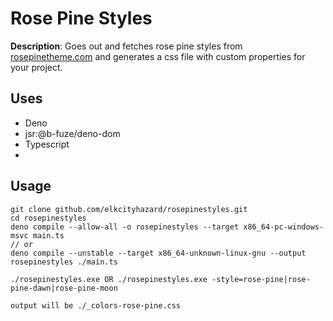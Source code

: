 # Rose Pine Styles

__Description__: Goes out and fetches rose pine styles from [rosepinetheme.com](http://rosepinetheme.com/palette/ingredients "Rose Pine Theme")
and generates a css file with custom properties for your project. 

## Uses
- Deno
- jsr:@b-fuze/deno-dom
- Typescript
- 

## Usage
```
git clone github.com/elkcityhazard/rosepinestyles.git
cd rosepinestyles
deno compile --allow-all -o rosepinestyles --target x86_64-pc-windows-msvc main.ts
// or
deno compile --unstable --target x86_64-unknown-linux-gnu --output rosepinestyles ./main.ts

./rosepinestyles.exe OR ./rosepinestyles.exe -style=rose-pine|rose-pine-dawn|rose-pine-moon

output will be ./_colors-rose-pine.css
```
